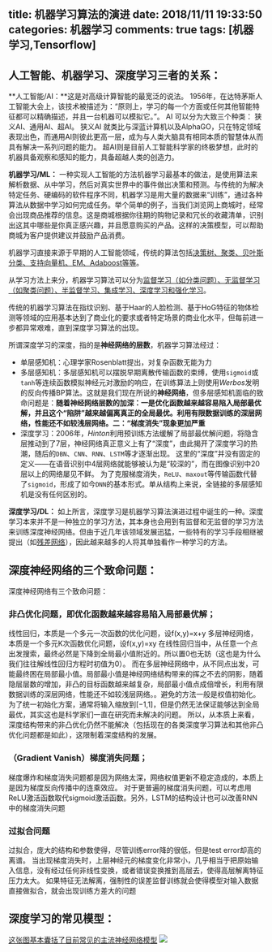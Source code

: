 title: 机器学习算法的演进
date: 2018/11/11 19:33:50
categories: 机器学习
comments: true
tags: [机器学习,Tensorflow]
---

## 人工智能、机器学习、深度学习三者的关系：
**人工智能/AI：**这是对高级计算智能的最宽泛的说法。
1956年，在达特茅斯人工智能大会上，该技术被描述为：“原则上，学习的每一个方面或任何其他智能特征都可以精确描述，并且一台机器可以模拟它。”。
AI 可以分为大致三个种类： 狭义AI、通用AI、超AI。
狭义AI 就类比与深蓝计算机以及AlphaGO，只在特定领域表现出色，而通用AI则彼此更高一层，成为与人类大脑具有相同本质的智慧体从而具有解决一系列问题的能力。
超AI则是目前人工智能科学家的终极梦想，此时的机器具备观察和感知的能力，具备超越人类的创造力。

**机器学习/ML：** 一种实现人工智能的方法机器学习最基本的做法，是使用算法来解析数据、从中学习，然后对真实世界中的事件做出决策和预测。与传统的为解决特定任务、硬编码的软件程序不同，机器学习是用大量的数据来“训练”，通过各种算法从数据中学习如何完成任务。举个简单的例子，当我们浏览网上商城时，经常会出现商品推荐的信息。这是商城根据你往期的购物记录和冗长的收藏清单，识别出这其中哪些是你真正感兴趣，并且愿意购买的产品。这样的决策模型，可以帮助商城为客户提供建议并鼓励产品消费。

机器学习直接来源于早期的人工智能领域，传统的算法包括[决策树、聚类、贝叶斯分类、支持向量机、EM、Adaboost等等](https://www.jiqizhixin.com/articles/a-tour-of-the-top-10-algorithms-for-machine-learning-newbies)。

从学习方法上来分，机器学习算法可以分为[监督学习（如分类问题）、无监督学习（如聚类问题）、半监督学习、集成学习、深度学习和强化学习](https://www.jianshu.com/p/d1c97a4d2e70)。

传统的机器学习算法在指纹识别、基于Haar的人脸检测、基于HoG特征的物体检测等领域的应用基本达到了商业化的要求或者特定场景的商业化水平，但每前进一步都异常艰难，直到深度学习算法的出现。

所谓深度学习的深度，指的是**神经网络的层数**，机器学习算法经过：

* 单层感知机：心理学家Rosenblatt提出，对复杂函数无能为力
* 多层感知机：多层感知机可以摆脱早期离散传输函数的束缚，使用`sigmoid`或`tanh`等连续函数模拟神经元对激励的响应，在训练算法上则使用*Werbos*发明的反向传播BP算法。这就是我们现在所说的**神经网络**，但多层感知机面临的致命问题是：**随着神经网络层数的加深：一是优化函数越来越容易陷入局部最优解，并且这个“陷阱”越来越偏离真正的全局最优。利用有限数据训练的深层网络，性能还不如较浅层网络。二：“梯度消失”现象更加严重**
* 深度学习：2006年，*Hinton*利用预训练方法缓解了局部最优解问题，将隐含层推动到了7层，神经网络真正意义上有了“深度”，由此揭开了深度学习的热潮，随后的`DBN`、`CNN`、`RNN`、`LSTM`等才逐渐出现。 这里的“深度”并没有固定的定义——在语音识别中4层网络就能够被认为是“较深的”，而在图像识别中20层以上的网络屡见不鲜。 为了克服梯度消失，`ReLU`、`maxout`等传输函数代替了`sigmoid`，形成了如今`DNN`的基本形式。单从结构上来说，全链接的多层感知机是没有任何区别的。

**深度学习/DL：** 如上所言，深度学习是机器学习算法演进过程中诞生的一种。深度学习本来并不是一种独立的学习方法，其本身也会用到有监督和无监督的学习方法来训练深度神经网络。但由于近几年该领域发展迅猛，一些特有的学习手段相继被提出（如[残差网络](https://my.oschina.net/u/876354/blog/1622896)），因此越来越多的人将其单独看作一种学习的方法。
## 深度神经网络的三个致命问题：
深度神经网络有三个致命问题：
### 非凸优化问题，即优化函数越来越容易陷入局部最优解；
线性回归，本质是一个多元一次函数的优化问题，设f(x,y)=x+y 
多层神经网络，本质是一个多元K次函数优化问题，设f(x,y)=xy 
在线性回归当中，从任意一个点出发搜索，最终必然是下降到全局最小值附近的。所以置0也无妨（这也是为什么我们往往解线性回归方程时初值为0）。 
而在多层神经网络中，从不同点出发，可能最终困在局部最小值。局部最小值是神经网络结构带来的挥之不去的阴影，随着隐层层数的增加，非凸的目标函数越来越复杂，局部最小值点成倍增长，利用有限数据训练的深层网络，性能还不如较浅层网络。。避免的方法一般是权值初始化。为了统一初始化方案，通常将输入缩放到[−1,1]，但是仍然无法保证能够达到全局最优，其实这也是科学家们一直在研究而未解决的问题。 
所以，从本质上来看，深度结构带来的非凸优化仍然不能解决（包括现在的各类深度学习算法和其他非凸优化问题都是如此），这限制着深度结构的发展。

### （Gradient Vanish）梯度消失问题；
梯度爆炸和梯度消失问题都是因为网络太深，网络权值更新不稳定造成的，本质上是因为梯度反向传播中的连乘效应。
对于更普遍的梯度消失问题，可以考虑用ReLU激活函数取代sigmoid激活函数。另外，LSTM的结构设计也可以改善RNN中的梯度消失问题

### 过拟合问题
过拟合，庞大的结构和参数使得，尽管训练error降的很低，但是test error却高的离谱。 
当出现梯度消失时，上层神经元的梯度变化非常小，几乎相当于把原始输入信息，没有经过任何非线性变换，或者错误变换推到高层去，使得高层解离特征压力太大。 
如果特征无法解离，强制性的误差监督训练就会使得模型对输入数据直接做拟合，就会出现训练方差大的问题


## 深度学习的常见模型：

[这张图基本囊括了目前常见的主流神经网络模型](https://towardsdatascience.com/the-mostly-complete-chart-of-neural-networks-explained-3fb6f2367464)
![](/media/15419350474031.jpg)



